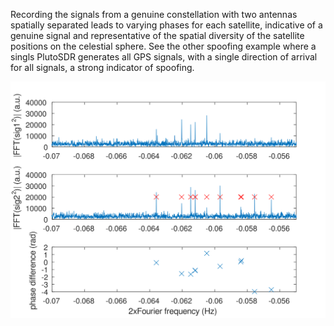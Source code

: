Recording the signals from a genuine constellation with two antennas spatially
separated leads to varying phases for each satellite, indicative of a genuine
signal and representative of the spatial diversity of the satellite positions
on the celestial sphere. See the other spoofing example where a singls PlutoSDR
generates all GPS signals, with a single direction of arrival for all signals,
a strong indicator of spoofing.

<img src="crpa.svg">

